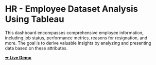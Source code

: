 # HR - Employee Dataset Analysis Using Tableau

 This dashboard encompasses comprehensive employee information, including job status, performance metrics, reasons for resignation, and more. The goal is to derive valuable insights by analyzing and presenting data based on these attributes.


<a href="https://public.tableau.com/app/profile/sanket.raj7080/viz/1HRANALYTICSDASHBOARD_17119915252910/HRANALYTICSDASHBOARD"><strong>➥ Live Demo</strong></a>
